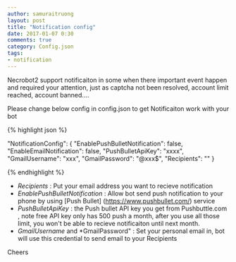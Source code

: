 ```yaml
---
author: samuraitruong
layout: post
title: "Notification config"
date: 2017-01-07 0:30
comments: true
category: Config.json
tags:
- notification
---
```


Necrobot2 support notificaiton in some when there important event happen and required your attention, just as captcha not been resolved, account limit reached, account banned....


Please change below config in config.json to get Notificaiton work with your bot

{% highlight json %}


 "NotificationConfig": {
    "EnablePushBulletNotification": false, 
    "EnableEmailNotification": false,
    "PushBulletApiKey": "xxxx",
    "GmailUsername": "xxx",
    "GmailPassword": "@xxx$",
    "Recipients": ""
  }

  {% endhighlight %}

* *Recipients* : Put your email address you want to recieve notification
* *EnablePushBulletNotification* : Allow bot send push notification to your phone by using [Push Bullet] (https://www.pushbullet.com/) service
* *PushBulletApiKey* : the Push bullet API key you get from Pushbuttle.com , note free API key only has 500 push a month, after you use all those limit, you won't be able to recieve notificaiton until next month.
* *GmailUsername*  and *GmailPassword" : Set your personal email in, bot will use this credential to send email to your Recipients

Cheers
 



